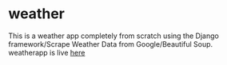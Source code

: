 # weather
This is a weather app completely from scratch using the Django framework/Scrape Weather Data from Google/Beautiful Soup.
<br>
weatherapp is live <a href="https://checkitweather.herokuapp.com/">here</a>
